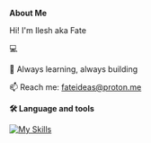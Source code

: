  **About Me**

 Hi! I'm Ilesh aka Fate 

   💻  

   🌱 Always learning, always building 

   📫 Reach me: fateideas@proton.me

 **🛠 Language and tools**
    
   [![My Skills](https://skillicons.dev/icons?i=python,c,mysql)](https://skillicons.dev)

